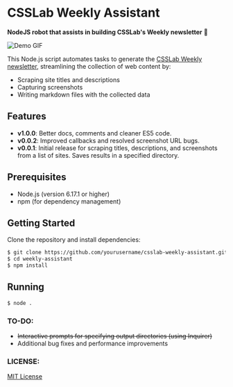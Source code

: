 # CSSLab Weekly Assistant

**NodeJS robot that assists in building CSSLab's Weekly newsletter** 🤖

![Demo GIF](https://media.giphy.com/media/FsCMq6RYX4ySk/giphy.gif)

This Node.js script automates tasks to generate the [CSSLab Weekly newsletter](http://www.csslab.cl/csslab-weekly/), streamlining the collection of web content by:
- Scraping site titles and descriptions
- Capturing screenshots
- Writing markdown files with the collected data

## Features

- **v1.0.0**: Better docs, comments and cleaner ES5 code.
- **v0.0.2**: Improved callbacks and resolved screenshot URL bugs.
- **v0.0.1**: Initial release for scraping titles, descriptions, and screenshots from a list of sites. Saves results in a specified directory.

## Prerequisites

- Node.js (version 6.17.1 or higher)
- npm (for dependency management)

## Getting Started

Clone the repository and install dependencies:

```bash
$ git clone https://github.com/yourusername/csslab-weekly-assistant.git
$ cd weekly-assistant
$ npm install
```

## Running

```bash
$ node .
```

### TO-DO:

- <s>Interactive prompts for specifying output directories (using Inquirer)</s>
- Additional bug fixes and performance improvements

### LICENSE:

[MIT License](LICENSE)
